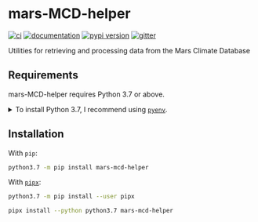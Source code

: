 # mars-MCD-helper

[![ci](https://github.com/2e0byo/mars-mcd-helper/workflows/ci/badge.svg)](https://github.com/2e0byo/mars-mcd-helper/actions?query=workflow%3Aci)
[![documentation](https://img.shields.io/badge/docs-mkdocs%20material-blue.svg?style=flat)](https://2e0byo.github.io/mars-mcd-helper/)
[![pypi version](https://img.shields.io/pypi/v/mars-mcd-helper.svg)](https://pypi.org/project/mars-mcd-helper/)
[![gitter](https://badges.gitter.im/join%20chat.svg)](https://gitter.im/mars-mcd-helper/community)

Utilities for retrieving and processing data from the Mars Climate Database

## Requirements

mars-MCD-helper requires Python 3.7 or above.

<details>
<summary>To install Python 3.7, I recommend using <a href="https://github.com/pyenv/pyenv"><code>pyenv</code></a>.</summary>

```bash
# install pyenv
git clone https://github.com/pyenv/pyenv ~/.pyenv

# setup pyenv (you should also put these three lines in .bashrc or similar)
export PATH="${HOME}/.pyenv/bin:${PATH}"
export PYENV_ROOT="${HOME}/.pyenv"
eval "$(pyenv init -)"

# install Python 3.7
pyenv install 3.7.12

# make it available globally
pyenv global system 3.7.12
```
</details>

## Installation

With `pip`:
```bash
python3.7 -m pip install mars-mcd-helper
```

With [`pipx`](https://github.com/pipxproject/pipx):
```bash
python3.7 -m pip install --user pipx

pipx install --python python3.7 mars-mcd-helper
```
